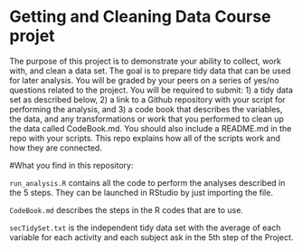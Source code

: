 # Getting and Cleaning Data Course projet
 
The purpose of this project is to demonstrate your ability to collect, work with, and clean a data set.
The goal is to prepare tidy data that can be used for later analysis. You will be graded by your peers on a series of yes/no 
questions related to the project. You will be required to submit: 1) a tidy data set as described below, 2) a link to a Github
repository with your script for performing the analysis, and 3) a code book that describes the variables, the data, and any 
transformations or work that you performed to clean up the data called CodeBook.md. You should also include a README.md in
the repo with your scripts. This repo explains how all of the scripts work and how they are connected.


#What you find in this repository: 

`run_analysis.R` contains all the code to perform the analyses described in the 5 steps. They can be launched in RStudio by just importing the file.

`CodeBook.md` describes the steps in the R codes that are to use.

`secTidySet.txt` is the independent tidy data set with the average of each variable for each activity and each subject ask in the 5th step of the Project.
